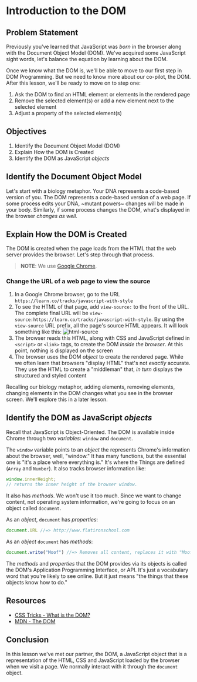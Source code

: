 # Introduction to the DOM

## Problem Statement

Previously you've learned that JavaScript was _born_ in the browser along with
the Document Object Model (DOM). We've acquired some JavaScript sight words,
let's balance the equation by learning about the DOM.

Once we know what the DOM is, we'll be able to move to our first step in DOM
Programming. But we need to know more about our co-pilot, the DOM. After this
lesson, we'll be ready to move on to step one:

1. Ask the DOM to find an HTML element or elements in the rendered page
2. Remove the selected element(s) or add a new element next to the selected element
3. Adjust a property of the selected element(s)

## Objectives

1. Identify the Document Object Model (DOM)
2. Explain How the DOM is Created
3. Identify the DOM as JavaScript _objects_

## Identify the Document Object Model

Let's start with a biology metaphor. Your DNA represents a code-based version
of you. The DOM represents a code-based version of a web page. If some process
edits your DNA, ~mutant powers~ changes will be made in your body. Similarly,
if some process changes the DOM, what's displayed in the browser _changes as
well_.

## Explain How the DOM is Created

The DOM is created when the page loads from the HTML that the web server
provides the browser. Let's step through that process.

> **NOTE**: We use [Google Chrome][chrome].

### Change the URL of a web page to view the source

1. In a Google Chrome browser, go to the URL `https://learn.co/tracks/javascript-with-style`
2. To see the HTML of that page, add `view-source:` to the front of the URL.
   The complete final URL will be `view-source:https://learn.co/tracks/javascript-with-style`.
   By using the `view-source` URL prefix, all the page's source HTML appears.
   It will look something like this:
   ![html-source](https://s3.amazonaws.com/learn-verified/html-javascript-lesson.png)
3. The browser reads this HTML, along with CSS and JavaScript defined in
   `<script>` or `<link>` tags, to create the DOM _inside the browser_. At this
   point, nothing is displayed on the screen
4. The browser uses the DOM _object_ to create the rendered page. While we
   often learn that browsers "display HTML" that's not _exactly_ accurate. They
   use the HTML to create a "middleman" that, _in turn_ displays the structured
   and styled content

Recalling our biology metaphor, adding elements, removing elements, changing
elements in the DOM changes what you see in the browser screen. We'll explore
this in a later lesson.

## Identify the DOM as JavaScript _objects_

Recall that JavaScript is Object-Oriented. The DOM is available inside Chrome
through two _variables_: `window` and `document`.

The `window` variable points to an _object_ the represents Chrome's information
about the browser, well, "window." It has many functions, but the essential one
is "it's a place where everything is." It's where the Things are defined
(`Array` and `Number`). It also tracks browser information like:

```javascript
window.innerHeight;
// returns the inner height of the browser window.
```

It also has _methods_.  We won't use it too much. Since we want to change
content, not operating system information, we're going to focus on an object
called `document`.

As an _object_, `document` has _properties_:

```javascript
document.URL //=> http://www.flatironschool.com
```

As an _object_ `document` has _methods_:

```javascript
document.write("Moof") //=> Removes all content, replaces it with "Moof"
```

The _methods_ and _properties_ that the DOM provides via its objects is called
the DOM's Application Programming Interface, or API. It's just a vocabulary
word that you're likely to see online. But it just means "the things that these
objects know how to do."

## Resources

- [CSS Tricks - What is the DOM?](https://css-tricks.com/dom/)
- [MDN - The DOM](https://developer.mozilla.org/en-US/docs/Web/API/Document_Object_Model/Introduction)

## Conclusion

In this lesson we've met our partner, the DOM, a JavaScript object that is a
representation of the HTML, CSS and JavaScript loaded by the browser when we
visit a page. We normally interact with it through the `document` object.

[chrome]: https://www.google.com/chrome/browser/desktop/index.html
